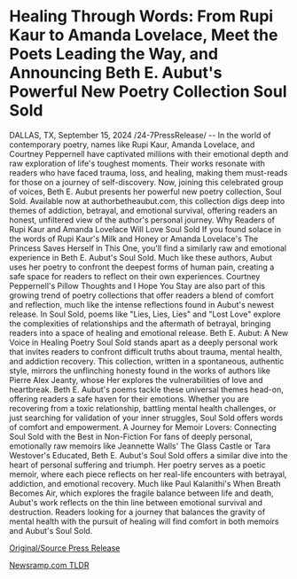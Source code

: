# Healing Through Words: From Rupi Kaur to Amanda Lovelace, Meet the Poets Leading the Way, and Announcing Beth E. Aubut's Powerful New Poetry Collection Soul Sold

DALLAS, TX, September 15, 2024 /24-7PressRelease/ -- In the world of contemporary poetry, names like Rupi Kaur, Amanda Lovelace, and Courtney Peppernell have captivated millions with their emotional depth and raw exploration of life's toughest moments. Their works resonate with readers who have faced trauma, loss, and healing, making them must-reads for those on a journey of self-discovery.   Now, joining this celebrated group of voices, Beth E. Aubut presents her powerful new poetry collection, Soul Sold. Available now at authorbetheaubut.com, this collection digs deep into themes of addiction, betrayal, and emotional survival, offering readers an honest, unfiltered view of the author's personal journey.   Why Readers of Rupi Kaur and Amanda Lovelace Will Love Soul Sold  If you found solace in the words of Rupi Kaur's Milk and Honey or Amanda Lovelace's The Princess Saves Herself in This One, you'll find a similarly raw and emotional experience in Beth E. Aubut's Soul Sold. Much like these authors, Aubut uses her poetry to confront the deepest forms of human pain, creating a safe space for readers to reflect on their own experiences.  Courtney Peppernell's Pillow Thoughts and I Hope You Stay are also part of this growing trend of poetry collections that offer readers a blend of comfort and reflection, much like the intense reflections found in Aubut's newest release. In Soul Sold, poems like "Lies, Lies, Lies" and "Lost Love" explore the complexities of relationships and the aftermath of betrayal, bringing readers into a space of healing and emotional release.   Beth E. Aubut: A New Voice in Healing Poetry  Soul Sold stands apart as a deeply personal work that invites readers to confront difficult truths about trauma, mental health, and addiction recovery. This collection, written in a spontaneous, authentic style, mirrors the unflinching honesty found in the works of authors like Pierre Alex Jeanty, whose Her explores the vulnerabilities of love and heartbreak.   Beth E. Aubut's poems tackle these universal themes head-on, offering readers a safe haven for their emotions. Whether you are recovering from a toxic relationship, battling mental health challenges, or just searching for validation of your inner struggles, Soul Sold offers words of comfort and empowerment.   A Journey for Memoir Lovers: Connecting Soul Sold with the Best in Non-Fiction  For fans of deeply personal, emotionally raw memoirs like Jeannette Walls' The Glass Castle or Tara Westover's Educated, Beth E. Aubut's Soul Sold offers a similar dive into the heart of personal suffering and triumph. Her poetry serves as a poetic memoir, where each piece reflects on her real-life encounters with betrayal, addiction, and emotional recovery.   Much like Paul Kalanithi's When Breath Becomes Air, which explores the fragile balance between life and death, Aubut's work reflects on the thin line between emotional survival and destruction. Readers looking for a journey that balances the gravity of mental health with the pursuit of healing will find comfort in both memoirs and Aubut's Soul Sold. 

[Original/Source Press Release](https://www.24-7pressrelease.com/press-release/514323/healing-through-words-from-rupi-kaur-to-amanda-lovelace-meet-the-poets-leading-the-way-and-announcing-beth-e-aubuts-powerful-new-poetry-collection-soul-sold) 

[Newsramp.com TLDR](https://newsramp.com/None) 